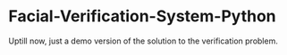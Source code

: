# Facial-Verification-System-Python
Uptill now, just a demo version of the solution to the verification problem.
